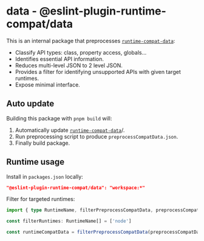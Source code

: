 # data - @eslint-plugin-runtime-compat/data

This is an internal package that preprocesses [`runtime-compat-data`](https://github.com/unjs/runtime-compat/tree/main/packages/runtime-compat-data):
- Classify API types: class, property access, globals...
- Identifies essential API information.
- Reduces multi-level JSON to 2 level JSON.
- Provides a filter for identifying unsupported APIs with given target runtimes.
- Expose minimal interface.

## Auto update

Building this package with `pnpm build` will:
1. Automatically update [`runtime-compat-data`](https://github.com/unjs/runtime-compat/tree/main/packages/runtime-compat-data)/.
2. Run preprocessing script to produce `preprocessCompatData.json`.
3. Finally build package.

## Runtime usage

Install in `packages.json` locally:
```Json
"@eslint-plugin-runtime-compat/data": "workspace:*"
```

Filter for targeted runtimes:
```TypeScript
import { type RuntimeName, filterPreprocessCompatData, preprocessCompatData } from '@eslint-plugin-runtime-compat/data'

const filterRuntimes: RuntimeName[] = ['node']

const runtimeCompatData = filterPreprocessCompatData(preprocessCompatData, filterRuntimes)
```
